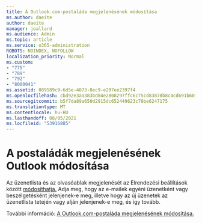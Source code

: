 ```yaml
---
title: A Outlook.com-postaláda megjelenésének módosítása
ms.author: daeite
author: daeite
manager: joallard
ms.audience: Admin
ms.topic: article
ms.service: o365-administration
ROBOTS: NOINDEX, NOFOLLOW
localization_priority: Normal
ms.custom:
- "775"
- "789"
- "792"
- "8000041"
ms.assetid: 089589c9-6d5e-4073-8ec9-e297ee2397f4
ms.openlocfilehash: cbd92e3aa383bd84e2808297ffc6c75cd83878b8c4cd691b601af667f2110de2
ms.sourcegitcommit: b5f7da89a650d2915dc652449623c78be6247175
ms.translationtype: MT
ms.contentlocale: hu-HU
ms.lasthandoff: 08/05/2021
ms.locfileid: "53916885"
---
```

# <a name="change-the-look-of-your-outlook-mailbox"></a>A postaládák megjelenésének Outlook módosítása

Az üzenetlista és az olvasóablak megjelenését az Elrendezési beállítások között [módosíthatja.](https://outlook.live.com/mail/options/mail/layout) Adja meg, hogy az e-mailek egyéni üzenetként vagy beszélgetésként jelenjenek-e meg, illetve hogy az új üzenetek az üzenetlista tetején vagy alján jelenjenek-e meg, és így tovább.
  
További információ: [A Outlook.com-postaláda megjelenésének módosítása.](https://support.office.com/article/b41c2ecb-f23c-42b3-b7f8-659646d5e58c?wt.mc_id=Office_Outlook_com_Alchemy)
